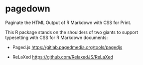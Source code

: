 # pagedown

Paginate the HTML Output of R Markdown with CSS for Print.

This R package stands on the shoulders of two giants to support typesetting with CSS for R Markdown documents:

- Paged.js https://gitlab.pagedmedia.org/tools/pagedjs

- ReLaXed https://github.com/RelaxedJS/ReLaXed

